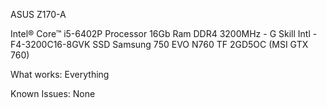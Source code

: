 

ASUS Z170-A

Intel® Core™ i5-6402P Processor
16Gb Ram DDR4 3200MHz - G Skill Intl - F4-3200C16-8GVK
SSD Samsung 750 EVO
N760 TF 2GD5OC (MSI GTX 760)

What works:
Everything

Known Issues:
None

